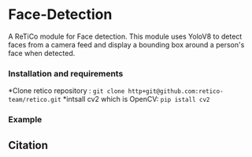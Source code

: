 # Face-Detection #


A ReTiCo module for Face detection. This module uses YoloV8 to detect faces from a camera feed and display a bounding box around a person's face when detected.

### Installation and requirements ###
*Clone retico repository : `git clone http+git@github.com:retico-team/retico.git`
*intsall cv2 which is OpenCV: `pip istall cv2`

### Example ###


## Citation ##